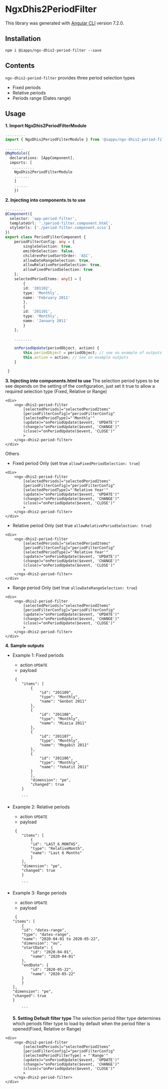 # NgxDhis2PeriodFilter

This library was generated with [Angular CLI](https://github.com/angular/angular-cli) version 7.2.0.

## Installation

`npm i @iapps/ngx-dhis2-period-filter --save`

## Contents

`ngx-dhis2-period-filter` provides three period selection types

- Fixed periods
- Relative periods
- Periods range (Dates range)

## Usage

**1. Import NgxDhis2PeriodFilterModule**

```ts
.........
import { NgxDhis2PeriodFilterModule } from '@iapps/ngx-dhis2-period-filter';

........
@NgModule({
  declarations: [AppComponent],
  imports: [
   ..........
    NgxDhis2PeriodFilterModule
    .......
    ]
    ......
    })
```

**2. Injecting into components.ts to use**

```ts
.........
@Component({
  selector: 'app-period-filter',
  templateUrl: './period-filter.component.html',
  styleUrls: ['./period-filter.component.scss']
})
export class PeriodFilterComponent {
    periodFilterConfig: any = {
        singleSelection: true,
        emitOnSelection: false,
        childrenPeriodSortOrder: 'ASC',
        allowDateRangeSelection: true,
        allowRelativePeriodSelection: true,
        allowFixedPeriodSelection: true
    };
    selectedPeriodItems: any[] = [
        {
        id: '201102',
        type: 'Monthly',
        name: 'February 2011'
        },
        {
        id: '201101',
        type: 'Monthly',
        name: 'January 2011'
        }
    ];

    ........

    onPeriodUpdate(periodObject, action) {
        this.periodObject = periodObject; // see on example of outputs
        this.action = action; // See on example outputs
    }

 }


```

**3. Injecting into components.html to use**
The selection period types to be see depends on the setting of the configuration, just set it true to allow a required selection type (Fixed, Relative or Range)

```
<div>
    <ngx-dhis2-period-filter
        [selectedPeriods]="selectedPeriodItems"
        [periodFilterConfig]="periodFilterConfig"
        [selectedPeriodType]="'Monthly'"
        (update)="onPeriodUpdate($event, 'UPDATE')"
        (change)="onPeriodUpdate($event, 'CHANGE')"
        (close)="onPeriodUpdate($event, 'CLOSE')"
        >
    </ngx-dhis2-period-filter>
</div>

```

Others

- Fixed period Only (set true `allowFixedPeriodSelection: true`)

```
<div>
    <ngx-dhis2-period-filter
        [selectedPeriods]="selectedPeriodItems"
        [periodFilterConfig]="periodFilterConfig"
        [selectedPeriodType]="'Relative Year'"
        (update)="onPeriodUpdate($event, 'UPDATE')"
        (change)="onPeriodUpdate($event, 'CHANGE')"
        (close)="onPeriodUpdate($event, 'CLOSE')"
        >
    </ngx-dhis2-period-filter>
</div>

```

- Relative period Only (set true `allowRelativePeriodSelection: true`)

```
<div>
    <ngx-dhis2-period-filter
        [selectedPeriods]="selectedPeriodItems"
        [periodFilterConfig]="periodFilterConfig"
        [selectedPeriodType]="'Relative Year'"
        (update)="onPeriodUpdate($event, 'UPDATE')"
        (change)="onPeriodUpdate($event, 'CHANGE')"
        (close)="onPeriodUpdate($event, 'CLOSE')"
        >
    </ngx-dhis2-period-filter>
</div>

```

- Range period Only (set true `allowDateRangeSelection: true`)

```
<div>
    <ngx-dhis2-period-filter
        [selectedPeriods]="selectedPeriodItems"
        [periodFilterConfig]="periodFilterConfig"
        (update)="onPeriodUpdate($event, 'UPDATE')"
        (change)="onPeriodUpdate($event, 'CHANGE')"
        (close)="onPeriodUpdate($event, 'CLOSE')"
        >
    </ngx-dhis2-period-filter>
</div>

```

**4. Sample outputs**

- Example 1: Fixed periods

  - action
    `UPDATE`
  - payload

  ````
   {
      "items": [
          {
              "id": "201109",
              "type": "Monthly",
              "name": "Genbot 2011"
          },
          {
              "id": "201108",
              "type": "Monthly",
              "name": "Miazia 2011"
          },
          {
              "id": "201107",
              "type": "Monthly",
              "name": "Megabit 2011"
          },
          {
              "id": "201106",
              "type": "Monthly",
              "name": "Yekatit 2011"
          }
          ],
          "dimension": "pe",
          "changed": true
      }

      ```

  ````

- Example 2: Relative periods

  - action
    `UPDATE`
  - payload

  ````
   {
      "items": [
          {
          "id": "LAST_6_MONTHS",
          "type": "RelativeMonth",
          "name": "Last 6 Months"
          }
      ],
      "dimension": "pe",
      "changed": true
      }

      ```

  ````

- Example 3: Range periods

  - action
    `UPDATE`
  - payload

  ````
   {
  "items": [
      {
      "id": "dates-range",
      "type": "dates-range",
      "name": "2020-04-01 to 2020-05-22",
      "dimension": "ou",
      "startDate": {
          "id": "2020-04-01",
          "name": "2020-04-01"
      },
      "endDate": {
          "id": "2020-05-22",
          "name": "2020-05-22"
      }
      }
  ],
  "dimension": "pe",
  "changed": true
  }

      ```
  ````

  **5. Setting Default filter type**
  The selection period filter type determines which periods filter type to load by default when the period filter is opened(Fixed, Relative or Range)

```
<div>
    <ngx-dhis2-period-filter
        [selectedPeriods]="selectedPeriodItems"
        [periodFilterConfig]="periodFilterConfig"
        [selectedPeriodFilterType] = "'Range'"
        (update)="onPeriodUpdate($event, 'UPDATE')"
        (change)="onPeriodUpdate($event, 'CHANGE')"
        (close)="onPeriodUpdate($event, 'CLOSE')"
        >
    </ngx-dhis2-period-filter>
</div>

```
